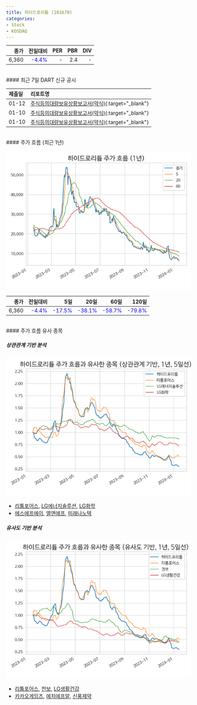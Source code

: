 ```yaml
---
title: 하이드로리튬 (101670)
categories:
- Stock
- KOSDAQ
---
```


|**종가**|**전일대비**|**PER**|**PBR**|**DIV**|
|---:|-------:|--:|--:|--:|
|6,360|<span style="color: blue">-4.4%</span>|-|2.4|-|

<!-- more -->

<br>
#### 최근 7일 DART 신규 공시


|**제출일**|**리포트명**|
|:-----|:-------|
|01-12|[주식등의대량보유상황보고서(약식)](https://dart.fss.or.kr/dsaf001/main.do?rcpNo=20240112000491){:target="_blank"}|
|01-10|[주식등의대량보유상황보고서(약식)](https://dart.fss.or.kr/dsaf001/main.do?rcpNo=20240110000842){:target="_blank"}|
|01-10|[주식등의대량보유상황보고서(약식)](https://dart.fss.or.kr/dsaf001/main.do?rcpNo=20240110000481){:target="_blank"}|

<br>
#### 주가 흐름 (최근 1년)

![101670](/assets/images/stock/101670.png)

|**종가**|**전일대비**|**5일**|**20일**|**60일**|**120일**|
|---:|-------:|--:|---:|---:|----:|
|6,360|<span style="color: blue">-4.4%</span>|<span style="color: blue">-17.5%</span>|<span style="color: blue">-38.1%</span>|<span style="color: blue">-58.7%</span>|<span style="color: blue">-79.8%</span>|

<br>
#### 주가 흐름 유사 종목

##### 상관관계 기반 분석

![101670](/assets/images/stock/101670_corr.png)
- [리튬포어스](/073570/), [LG에너지솔루션](/373220/), [LG화학](/051910/)
- [에스에프에이](/056190/), [엘앤에프](/066970/), [미래나노텍](/095500/)

##### 유사도 기반 분석

![101670](/assets/images/stock/101670_sim.png)
- [리튬포어스](/073570/), [천보](/278280/), [LG생활건강](/051900/)
- [카카오게임즈](/293490/), [에치에프알](/230240/), [신풍제약](/019170/)
